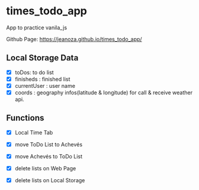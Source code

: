 # times_todo_app
App to practice vanila_js

Github Page: https://jeanoza.github.io/times_todo_app/

## Local Storage Data
- [x] toDos: to do list
- [x] finisheds : finished list
- [x] currentUser : user name
- [x] coords : geography infos(latitude & longitude) for call & receive weather api. 

## Functions
- [x] Local Time Tab
- [x] move ToDo List to Achevés
- [x] move Achevés to ToDo List
- [x] delete lists on Web Page
- [x] delete lists on Local Storage

